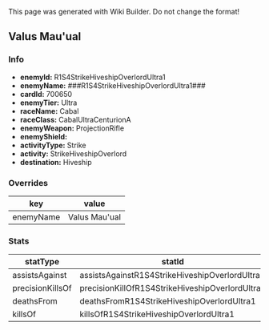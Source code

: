 <span class="wiki-builder">This page was generated with Wiki Builder. Do not change the format!</span>

## Valus Mau'ual
### Info
* **enemyId:** R1S4StrikeHiveshipOverlordUltra1
* **enemyName:** ###R1S4StrikeHiveshipOverlordUltra1###
* **cardId:** 700650
* **enemyTier:** Ultra
* **raceName:** Cabal
* **raceClass:** CabalUltraCenturionA
* **enemyWeapon:** ProjectionRifle
* **enemyShield:** 
* **activityType:** Strike
* **activity:** StrikeHiveshipOverlord
* **destination:** Hiveship

### Overrides
key | value
--- | -----
enemyName | Valus Mau'ual

### Stats
statType | statId
-------- | ------
assistsAgainst | assistsAgainstR1S4StrikeHiveshipOverlordUltra1
precisionKillsOf | precisionKillOfR1S4StrikeHiveshipOverlordUltra1
deathsFrom | deathsFromR1S4StrikeHiveshipOverlordUltra1
killsOf | killsOfR1S4StrikeHiveshipOverlordUltra1

